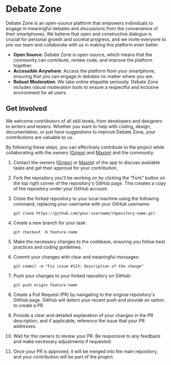 # Debate Zone

Debate Zone is an open-source platform that empowers individuals to engage in meaningful debates and discussions from the convenience of their smartphones. We believe that open and constructive dialogue is crucial for personal growth and societal progress, and we invite everyone to join our team and collaborate with us in making this platform even better.

- **Open Source**: Debate Zone is open-source, which means that the community can contribute, review code, and improve the platform together.
- **Accessible Anywhere**: Access the platform from your smartphone, ensuring that you can engage in debates no matter where you are.
- **Robust Moderation**: We take online etiquette seriously. Debate Zone includes robust moderation tools to ensure a respectful and inclusive environment for all users.

## Get Involved

We welcome contributors of all skill levels, from developers and designers to writers and testers. Whether you want to help with coding, design, documentation, or just have suggestions to improve Debate Zone, your contributions are valuable to us.

By following these steps, you can effectively contribute to the project while collaborating with the owners ([Grigori](https://github.com/grig-theo) and [Maxim](https://github.com/malmilo6)) and the community.

1. Contact the owners ([Grigori](https://github.com/grig-theo) or [Maxim](https://github.com/malmilo6)) of the app to discuss available tasks and get their approval for your contribution.

2. Fork the repository you'll be working on by clicking the "Fork" button on the top right corner of the repository's GitHub page. This creates a copy of the repository under your GitHub account.

3. Clone the forked repository to your local machine using the following command, replacing your-username with your GitHub username:

   `git clone https://github.com/your-username/repository-name.git`

4. Create a new branch for your task:

   `git checkout -b feature-name`

5. Make the necessary changes to the codebase, ensuring you follow best practices and coding guidelines.

6. Commit your changes with clear and meaningful messages:
   
   `git commit -m "Fix issue #123: Description of the change"`

8. Push your changes to your forked repository on GitHub:

   `git push origin feature-name`

8. Create a Pull Request (PR) by navigating to the original repository's GitHub page. GitHub will detect your recent push and provide an option to create a PR.

9. Provide a clear and detailed explanation of your changes in the PR description, and if applicable, reference the issue that your PR addresses.

10. Wait for the owners to review your PR. Be responsive to any feedback and make necessary adjustments if requested.

11. Once your PR is approved, it will be merged into the main repository, and your contribution will be part of the project.
